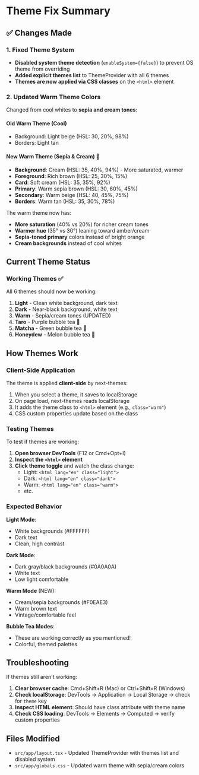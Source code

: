# Theme Fix Summary

## ✅ Changes Made

### 1. Fixed Theme System
- **Disabled system theme detection** (`enableSystem={false}`) to prevent OS theme from overriding
- **Added explicit themes list** to ThemeProvider with all 6 themes
- **Themes are now applied via CSS classes** on the `<html>` element

### 2. Updated Warm Theme Colors
Changed from cool whites to **sepia and cream tones**:

#### Old Warm Theme (Cool)
- Background: Light beige (HSL: 30, 20%, 98%)
- Borders: Light tan

#### New Warm Theme (Sepia & Cream) 🌅
- **Background**: Cream (HSL: 35, 40%, 94%) - More saturated, warmer
- **Foreground**: Rich brown (HSL: 25, 30%, 15%)
- **Card**: Soft cream (HSL: 35, 35%, 92%)
- **Primary**: Warm sepia brown (HSL: 30, 60%, 45%)
- **Secondary**: Warm beige (HSL: 40, 45%, 75%)
- **Borders**: Warm tan (HSL: 35, 30%, 78%)

The warm theme now has:
- **More saturation** (40% vs 20%) for richer cream tones
- **Warmer hue** (35° vs 30°) leaning toward amber/cream
- **Sepia-toned primary** colors instead of bright orange
- **Cream backgrounds** instead of cool whites

## Current Theme Status

### Working Themes ✅
All 6 themes should now be working:

1. **Light** - Clean white background, dark text
2. **Dark** - Near-black background, white text
3. **Warm** - Sepia/cream tones (UPDATED)
4. **Taro** - Purple bubble tea 💜
5. **Matcha** - Green bubble tea 🍵
6. **Honeydew** - Melon bubble tea 🍈

## How Themes Work

### Client-Side Application
The theme is applied **client-side** by next-themes:

1. When you select a theme, it saves to localStorage
2. On page load, next-themes reads localStorage
3. It adds the theme class to `<html>` element (e.g., `class="warm"`)
4. CSS custom properties update based on the class

### Testing Themes

To test if themes are working:

1. **Open browser DevTools** (F12 or Cmd+Opt+I)
2. **Inspect the `<html>` element**
3. **Click theme toggle** and watch the class change:
   - Light: `<html lang="en" class="light">`
   - Dark: `<html lang="en" class="dark">`
   - Warm: `<html lang="en" class="warm">`
   - etc.

### Expected Behavior

**Light Mode**:
- White backgrounds (#FFFFFF)
- Dark text
- Clean, high contrast

**Dark Mode**:
- Dark gray/black backgrounds (#0A0A0A)
- White text
- Low light comfortable

**Warm Mode** (NEW):
- Cream/sepia backgrounds (#F0EAE3)
- Warm brown text
- Vintage/comfortable feel

**Bubble Tea Modes**:
- These are working correctly as you mentioned!
- Colorful, themed palettes

## Troubleshooting

If themes still aren't working:

1. **Clear browser cache**: Cmd+Shift+R (Mac) or Ctrl+Shift+R (Windows)
2. **Check localStorage**: DevTools → Application → Local Storage → check for `theme` key
3. **Inspect HTML element**: Should have class attribute with theme name
4. **Check CSS loading**: DevTools → Elements → Computed → verify custom properties

## Files Modified

- `src/app/layout.tsx` - Updated ThemeProvider with themes list and disabled system
- `src/app/globals.css` - Updated warm theme with sepia/cream colors
